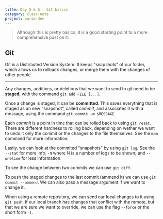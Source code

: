 ```yaml
---
title: Day 5 & 6 - Git basics
category: class-note
project: curso-dev
---
```


> Although this is pretty basics, it is a good starting point to a more comprehensive post on it. 

## Git

Git is a Distributed Version System. It keeps "snapshots" of our folder, which allows us to rollback changes, or merge them with the changes of other people. 

---

Any changes, additions, or deletions that we want to send to git need to be **staged**, with the command `git add FILE [...]`.

Once a change is staged, it can be **committed**. This saves everything that is staged as an new "snapshot", called *commit*, and associates it with a message, using the command `git commit -m $MESSAGE`.

Each *commit* is a point in time that can be rolled back to using `git reset`. There are different hardness to rolling back, depending on wether we want to undo it only the commit or the changes to the file themselves. See the `man` command for more information.

Lastly, we can look at the commited "snapshots" by using `git log`. See the `--stat` for more info; `-N` where N is a number of logs to be shown; and `--oneline` for less information.

To see the change between two commits we can use `git diff`.

To push the staged changes to the last commit (ammend it) we can use `git commit --ammend`. We can also pass a message argument if we want to change it.

When using a remote repository, we can send our local changes to it using `git push`. If our local branch has changes that conflict with the remote, but that we are sure we want to override, we can use the flag `--force` or the short form `-f`.